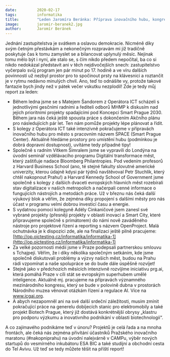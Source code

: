 ```yaml
---
date:         2020-02-17
tags:         informatika
title:        "Leden Jaromíra Beránka: Příprava inovačního hubu, kongres pro podporu prg.ai a Smart Prague 2030"
image: 	      jaromir-beranek2.jpg
author:       Jaromír Beránek
---
```


Jednání zastupitelstva je svátkem a oslavou demokracie. Nicméně díky svým četným přestávkám a nekonečným rozpravám mi již tradičně poskytuje čas k tomu zamyslet se a bilancovat uplynulý měsíc. Nejinak tomu mělo být i nyní, ale stalo se, s čím nikdo předem nepočítal, ba co si nikdo nedokázal představit ani v těch nejdivočejších snech: zastupitelstvo vyčerpalo svůj program jen pár minut po 17. hodině a ve víru dalších povinností už nezbyl prostor pro to spočinout prsty na klávesnici a roztančit je v rytmu nedávno minulých chvil. Ano, teď to odnášíte vy, protože takové fantazie bych jindy než v pátek večer vskutku nezplodil! Zde je tedy můj report za leden:

* Během ledna jsme se s Matejem Šandorem z Operátora ICT scházeli s jednotlivými gesčními radními a řediteli odborů MHMP k diskusím nad jejich prioritními projekty spadajícími pod Koncepci Smart Prague 2030. Během jara nás čeká ještě spousta práce s dokončením Akčního plánu pro následujících pár let. Ten nám pomůže projekty lépe plánovat a řídit.
* S kolegy z Operátora ICT také intenzivně pokračujeme v přípravách inovačního hubu pro město s pracovním názvem SPACE (Smart Prague Center). Aktuálně hledáme prostory pro umístění hubu (podmínkou je dobrá dopravní dostupnost), uvítáme tedy případné tipy!
* Společně s radním Vítkem Šimralem jsme se vypravili do Londýna na úvodní seminář vzdělávacího programu Digitální transformace měst, který zaštiťuje nadace Bloomberg Philantropies. Pod vedením profesorů z Harvard Business School (ano, té stejné fakulty slovutné americké univerzity, kterou údajně kdysi pár týdnů navštěvoval Petr Stuchlík, který chtěl nakopnout Prahu!) a Harvard Kennedy School of Government jsme společně s kolegy z dalších dvaceti evropských hlavních měst rozebírali stav digitalizace v našich metropolích a načerpali cenné informace o fungujících nástrojích a metodách práce. Už v březnu nás čeká další výukový blok a věřím, že zejména díky propojení s dalšími městy pro nás účast v programu velmi dobrou investicí času a energie.
* S vydatnou pomocí kolegyně Adély Cinkaničové jsem zanesl své vybrané projekty (přesněji projekty v oblasti inovací a Smart City, které připravujeme společně s primátorem) do námi nově zaváděného nástroje pro projektové řízení a reporting s názvem OpenProject. Malá ochutnávka je k dispozici zde, ale na finalizaci ještě pilně pracujeme: [http://op.oictesting.cz/informatika/informatika-1](http://op.oictesting.cz/informatika/informatika-1)
* Za velké pozornosti médií jsme v Praze podepsali partnerskou smlouvu s Tchajpejí. Věřím, že i díky několika společným setkáním, kde jsme společně diskutovali problémy a výzvy našich měst, budou na Prahu rádi vzpomínat a naše spolupráce se do bude dále úspěšně rozvíjet!
* Stejně jako v předchozích měsících intenzivně rozvíjíme iniciativu prg.ai, která pomáhá Praze v cíli stát se evropským superhubem umělé inteligence. Aktuálně mj. pracujeme na přípravách významného mezinárodního kongresu, který se bude v polovině dubna v prostorách Národního muzea věnovat otázkám řízení a regulace AI. Více na www.icgai.org.
* A abych nezapomněl ani na své další srdeční záležitosti, musím zmínit pokračující práce na generelu dobíjecích stanic pro elektromobily a také projekt Biotech Prague, který již dostává konkrétnější obrysy „klastru pro podporu výzkumu a inovativního podnikání v oblasti biotechnologií“.

A co zajímavého podnikáme teď v únoru? Projektů je celá řada a na mnoha frontách, ale čeká nás zejména přivítání účastníků Pražského inovačního maratonu (#nakopniprahu) na úvodní nalejvárně v CAMPu, výběr nových startupů do vesmírného inkubátoru ESA BIC a také studijní a obchodní cesta do Tel Avivu. Už teď se tedy můžete těšit na příští report!
